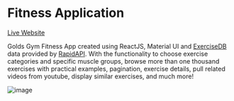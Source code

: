 Fitness Application
=========  

[Live Website](](https://shashwat-ggym.netlify.app/))

Golds Gym Fitness App created using ReactJS, Material UI and [ExerciseDB](https://rapidapi.com/justin-WFnsXH_t6/api/exercisedb/) data provided by [RapidAPI](https://rapidapi.com/hub). With the functionality to choose exercise categories and specific muscle groups, browse more than one thousand exercises with practical examples, pagination, exercise details, pull related videos from youtube, display similar exercises, and much more!  

![image](https://user-images.githubusercontent.com/91112838/211190103-c927b747-9629-4a1b-9ef8-d01dcffcb273.png)
